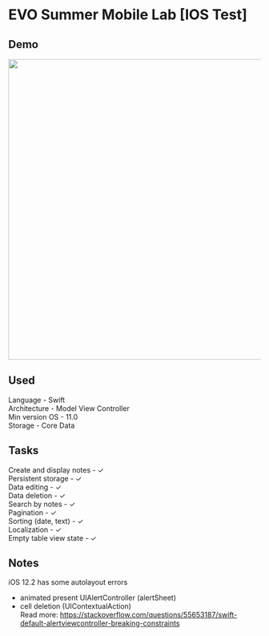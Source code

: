 # EVO Summer Mobile Lab [IOS Test]

## Demo
<img src="https://github.com/mediym41/Notes/blob/master/demo.gif" height="600">

## Used
Language - Swift\
Architecture - Model View Controller\
Min version OS - 11.0\
Storage - Core Data

## Tasks
Create and display notes - ✓\
Persistent storage - ✓\
Data editing - ✓\
Data deletion - ✓\
Search by notes - ✓\
Pagination - ✓\
Sorting (date, text) - ✓\
Localization - ✓\
Empty table view state - ✓

## Notes
iOS 12.2 has some autolayout errors
 - animated present UIAlertController (alertSheet)
 - cell deletion (UIContextualAction)\
Read more: https://stackoverflow.com/questions/55653187/swift-default-alertviewcontroller-breaking-constraints
